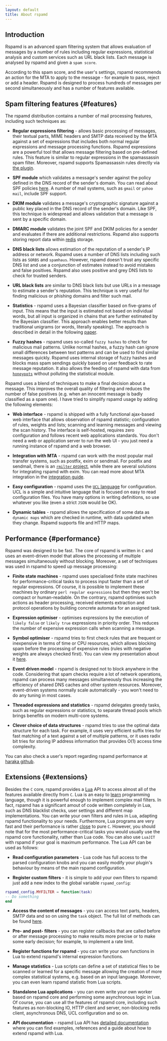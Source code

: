 ```yaml
---
layout: default
title: About rspamd
---
```


## Introduction

Rspamd is an advanced spam filtering system that allows evaluation of messages by a number of rules including regular expressions, statistical analysis and custom services such as URL black lists. Each message is analysed by rspamd and given a `spam score`.

According to this spam score, and the user's settings, rspamd recommends an action for the MTA to apply to the message - for example to pass, reject or add a header. Rspamd is designed to process hundreds of messages per second simultaneously and has a number of features available.

## Spam filtering features {#features}

The rspamd distribution contains a number of mail processing features, including such techniques as:

* **Regular expressions filtering** - allows basic processing of messages, their textual parts, MIME headers and SMTP data received by the MTA against a set of expressions that includes both normal regular expressions and message processing functions. Rspamd expressions are a powerful tool that allows message filtering based on pre-defined rules. This feature is similar to regular expressions in the spamassassin spam filter. Moreover, rspamd supports Spamassassin rules directly via [the plugin](https://rspamd.com/doc/modules/spamassassin.html).


* **SPF module** which validates a message's sender against the policy defined in the DNS record of the sender's domain. You can read about SPF policies [here](http://www.openspf.org/). A number of mail systems, such as `gmail` or `yahoo mail`, include SPF support.


* **DKIM module** validates a message's cryptographic signature against a public key placed in the DNS record of the sender's domain. Like SPF, this technique is widespread and allows validation that a message is sent by a specific domain.

* **DMARC module** validates the joint SPF and DKIM policies for a sender and evaluates if there are additional restrictions. Rspamd also supports storing report data within [redis](http://redis.io) storage.


* **DNS black lists** allows estimation of the reputation of a sender's IP address or network. Rspamd uses a number of DNS lists including such lists as `SORBS` and `spamhaus`. However, rspamd doesn't trust any specific DNS list and use a conjunction of estimates instead to avoid mistakes and false positives. Rspamd also uses positive and grey DNS lists to check for trusted senders.


* **URL black lists** are similar to DNS black lists but use URLs in a message to estimate a sender's reputation. This technique is very useful for finding malicious or phishing domains and filter such mail.


* **Statistics** - rspamd uses a Bayesian classifier based on five-grams of input. This means that the input is estimated not based on individual words, but all input is organized in chains that are further estimated by the Bayesian classifier. This approach enables better results than traditional unigrams (or words, literally speaking). The approach is described in detail in the following [paper](http://osbf-lua.luaforge.net/papers/osbf-eddc.pdf).


* **Fuzzy hashes** - rspamd uses so-called `fuzzy hashes` to check for malicious mail patterns. Unlike normal hashes, a fuzzy hash can ignore small differences between text patterns and can be used to find similar messages quickly. Rspamd uses internal storage of fuzzy hashes and blocks mass spam sendings quickly based on user feedback to rate message reputation. It also allows the feeding of rspamd with data from [`honeypots`](http://en.wikipedia.org/wiki/Honeypot_(computing)#Spam_versions) without polluting the statistical module.

Rspamd uses a blend of techniques to make a final decision about a message. This improves the overall quality of filtering and reduces the number of false positives (e.g. when an innocent message is badly classified as a spam one). I have tried to simplify rspamd usage by adding the following elements:

* **Web interface** - rspamd is shipped with a fully functional ajax-based web interface that allows observation of rspamd statistic; configuration of rules, weights and lists; scanning and learning messages and viewing the scan history. The interface is self-hosted, requires zero configuration and follows recent web applications standards. You don't need a web or application server to run the web UI - you just need a running instance of rspamd and a web browser.


* **Integration with MTA** - rspamd can work with the most popular mail transfer systems, such as postfix, exim or sendmail. For postfix and sendmail, there is an [`rmilter` project](https://github.com/vstakhov/rmilter), while there are several solutions for integrating rspamd with exim. You can read more about MTA integration in the [integration guide](https://rspamd.com/doc/integration.html).


* **Easy configuration** - rspamd uses the [`UCL` language](https://github.com/vstakhov/libucl) for configuration. UCL is a simple and intuitive language that is focused on easy to read configuration files. You have many options in writing definitions, so use whatever you like (even a strict `JSON` would be OK).

* **Dynamic tables** - rspamd allows the specification of some data as `dynamic maps` which are checked in runtime, with data updated when they change. Rspamd supports file and HTTP maps.

## Performance {#performance}

Rspamd was designed to be fast. The core of rspamd is written in `C` and uses an event-driven model that allows the processing of multiple messages simultaneously without blocking. Moreover, a set of techniques was used in rspamd to speed up message processing:

* **Finite state machines** - rspamd uses specialised finite state machines for performance-critical tasks to process input faster than a set of regular expressions. Of course, it is possible to implement these machines by ordinary `perl regular expressions` but then they won't be compact or human-readable. On the contrary, rspamd optimises such actions as header processing, received elements extraction and protocol operations by building concrete automata for an assigned task.

* **Expression optimiser** - optimises expressions by the execution of `likely false` or `likely true` expressions in priority order. This reduces the number of expensive expression calls when scanning a message.

* **Symbol optimiser** - rspamd tries to first check rules that are frequent or inexpensive in terms of time or CPU resources, which allows blocking spam before the processing of expensive rules (rules with negative weights are always checked first). You can view my presentation about it [here](https://highsecure.ru/ast-rspamd.pdf).

* **Event driven model** - rspamd is designed not to block anywhere in the code. Considering that spam checks require a lot of network operations, rspamd can process many messages simultaneously thus increasing the efficiency of shared DNS caches and other system resources. Moreover, event-driven systems normally scale automatically - you won't need to do any tuning in most cases.

* **Threaded expressions and statistics** - rspamd delegates greedy tasks, such as regular expressions or statistics, to separate thread pools which brings benefits on modern multi-core systems.

* **Clever choice of data structures** - rspamd tries to use the optimal data structure for each task. For example, it uses very efficient suffix tries for fast matching of a text against a set of multiple patterns, or it uses radix bit tries for storing IP address information that provides O(1) access time complexity.

You can also check a user's report regarding rspamd performance at [haraka github](https://github.com/haraka/Haraka/pull/964#issuecomment-100694945).

## Extensions {#extensions}

Besides the `C` core, rspamd provides a [Lua](http://lua.org) API to access almost all of the features available directly from `C`. Lua is an easy to [learn](http://lua-users.org/wiki/TutorialDirectory) programming language, though it is powerful enough to implement complex mail filters. In fact, rspamd has a significant amout of code written completely in Lua, such as DNS blacklist checks, user settings and different map implementations. You can write your own filters and rules in Lua, adapting rspamd functionality to your needs. Furthermore, Lua programs are very fast and their performance is rather [close](http://attractivechaos.github.io/plb/) to pure `C`. However, you should note that for the most performance-critical tasks you would usually use the rspamd core functionality, rather than Lua code. You can also use `LuaJIT` with rspamd if your goal is maximum performance. The Lua API can be used as follows:

* **Read configuration parameters** - Lua code has full access to the parsed configuration knobs and you can easily modify your plugin's behaviour by means of the main rspamd configuration.

* **Register custom filters** - it is simple to add your own filters to rspamd: just add a new index to the global variable `rspamd_config`:

~~~lua
rspamd_config.MYFILTER = function(task)
-- Do something
end
~~~

* **Access the content of messages** - you can access text parts, headers, SMTP data and so on using the `task` object. The full list of methods can be found [here](https://rspamd.com/doc/lua/task.html).

* **Pre- and post- filters** - you can register callbacks that are called before or after message processing to make results more precise or to make some early decision; for example, to implement a rate limit.

* **Register functions for rspamd** - you can write your own functions in Lua to extend rspamd's internal expression functions.

* **Manage statistics** - Lua scripts can define a set of statistical files to be scanned or learned for a specific message allowing the creation of more complex statistical systems, e.g. based on an input language. Moreover, you can even learn rspamd statistic from Lua scripts.

* **Standalone Lua applications** - you can even write your own worker based on rspamd core and performing some asynchronous logic in Lua. Of course, you can use all the features of rspamd core, including such features as non-blocking IO, HTTP client and server, non-blocking redis client, asynchronous DNS, UCL configuration and so on.

* **API documentation** - rspamd Lua API has [detailed documentation](https://rspamd.com/doc/lua) where you can find examples, references and a guide about how to extend rspamd with Lua.

